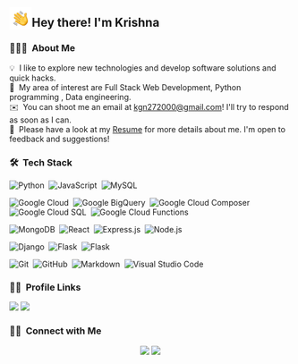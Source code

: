 <img alt="Night Coding" src="Hand%20Wave.gif" width='40' align="left"/><h2>Hey there! I'm Krishna</h2>

<!-- ## 👋 &nbsp;Hey there! I'm Krishna -->

### 👨🏻‍💻 &nbsp;About Me

💡 &nbsp;I like to explore new technologies and develop software solutions and quick hacks.\
🌱 &nbsp;My area of interest are Full Stack Web Development, Python programming , Data engineering.\
✉️ &nbsp;You can shoot me an email at kgn272000@gmail.com! I'll try to respond as soon as I can.\
📄 &nbsp;Please have a look at my [Resume](https://masterzesty.github.io/Resume/) for more details about me. I'm open to feedback and suggestions!

### 🛠 &nbsp;Tech Stack

![Python](https://img.shields.io/badge/-Python-05122A?style=flat&logo=python)&nbsp;
![JavaScript](https://img.shields.io/badge/-JavaScript-05122A?style=flat&logo=javascript)&nbsp;
![MySQL](https://img.shields.io/badge/MySQL-05122A?style=flat&logo=mysql&logoColor=white)&nbsp;

![Google Cloud](https://img.shields.io/badge/Google%20Cloud-05122A?style=flat&logo=google-cloud&logoColor=white)&nbsp;
![Google BigQuery](https://img.shields.io/badge/Google%20Cloud%20BigQuery-05122A?style=flat&logo=google-bigquery&logoColor=white)&nbsp;
![Google Cloud Composer](https://img.shields.io/badge/Google%20Cloud%20Composer-05122A?style=flat&logo=google-cloud-composer&logoColor=white)&nbsp;
![Google Cloud SQL](https://img.shields.io/badge/Google%20Cloud%20SQL-05122A?style=flat&logo=google-cloud-sql&logoColor=white)&nbsp;
![Google Cloud Functions](https://img.shields.io/badge/Google%20Cloud%20Functions-05122A?style=flat&logo=google-cloud-funtions&logoColor=white)&nbsp;


![MongoDB](https://img.shields.io/badge/-MongoDB-05122A?style=flat&logo=mongodb&logoColor=green)&nbsp;
![React](https://img.shields.io/badge/-React-05122A?style=flat&logo=react)&nbsp;
![Express.js](https://img.shields.io/badge/express.js-05122A?style=flat&logo=express&logoColor=%2361DAFB)&nbsp;
![Node.js](https://img.shields.io/badge/-Node.js-05122A?style=flat&logo=node.js)&nbsp;

![Django](https://img.shields.io/badge/-Django-05122A?style=flat&logo=django)&nbsp;
![Flask](https://img.shields.io/badge/-Flask-05122A?style=flat&logo=flask)&nbsp;
![Flask](https://img.shields.io/badge/-FastAPI-05122A?style=flat&logo=fastapi)&nbsp;

![Git](https://img.shields.io/badge/-Git-05122A?style=flat&logo=git)&nbsp;
![GitHub](https://img.shields.io/badge/-GitHub-05122A?style=flat&logo=github)&nbsp;
![Markdown](https://img.shields.io/badge/-Markdown-05122A?style=flat&logo=markdown)&nbsp;
![Visual Studio Code](https://img.shields.io/badge/-Visual%20Studio%20Code-05122A?style=flat&logo=visual-studio-code&logoColor=007ACC)&nbsp;


### 🤝🏻 &nbsp;Profile Links

<a href="https://leetcode.com/KrishnaNimbalkar/"><img src="https://img.shields.io/badge/LeetCode-05122A?style=flat&logo=LeetCode"/></a>
<a href="https://www.hackerrank.com/kgn272000"><img src="https://img.shields.io/badge/-Hackerrank-05122A?style=flat&logo=HackerRank"/></a>
<!--- <a href="https://www.codechef.com/users/kriscode007"><img src="https://img.shields.io/badge/CodeChef-05122A?style=flat&logo=CodeChef"/></a> -->
<!--- <a href="https://codeforces.com/profile/Krishna_Nimbalkar"><img src="https://img.shields.io/badge/Codeforces-05122A?style=flat&logo=Codeforces"/></a> -->
<!--- <a href="https://www.hackerearth.com/@kgn272000"><img src="https://img.shields.io/badge/HackerEarth-05122A?&style=flat&logo=HackerEarth"/></a> -->


### 🤝🏻 &nbsp;Connect with Me

<p align="center">
<a href="https://www.linkedin.com/in/krishnanimbalkar/"><img src="https://img.shields.io/badge/Krishna%20Nimbalkar-blue?style=flat&logo=Linkedin&logoColor=white"/></a>
<a href="mailto:kgn272000@gmail.com"><img src="https://img.shields.io/badge/Krishna%20Nimbalkar-red?style=flat&logo=Gmail&logoColor=white"/></a>
